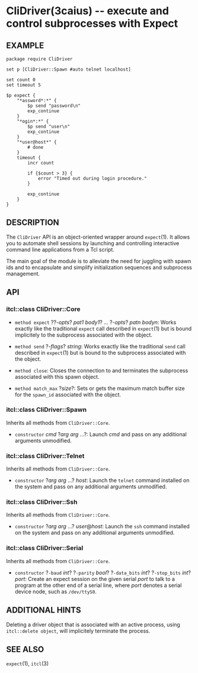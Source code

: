 CliDriver(3caius) -- execute and control subprocesses with Expect
==============================================================================

## EXAMPLE

    package require CliDriver

    set p [CliDriver::Spawn #auto telnet localhost]

    set count 0
    set timeout 5

    $p expect {
        "*assword*:*" {
            $p send "password\n"
            exp_continue
        }
        "*ogin*:*" {
            $p send "user\n"
            exp_continue
        }
        "*user@host*" {
            # done
        }
        timeout {
            incr count

            if {$count > 3} {
                error "Timed out during login procedure."
            }

            exp_continue
        }
    }

## DESCRIPTION

The `CliDriver` API is an object-oriented wrapper around `expect`(1). It allows
you to automate shell sessions by launching and controlling interactive command
line applications from a Tcl script.

The main goal of the module is to alleviate the need for juggling with spawn
ids and to encapsulate and simplify initialization sequences and subprocess
management.

## API

### itcl::class CliDriver::Core

* `method expect` ??*-opts*? *pat1* *body1*? ... ?*-opts*? *patn* *bodyn*:
  Works exactly like the traditional `expect` call described in `expect`(1) but
  is bound implicitely to the subprocess associated with the object.

* `method send` ?*-flags*? *string*:
  Works exactly like the traditional `send` call described in `expect`(1) but
  is bound to the subprocess associated with the object.

* `method close`:
  Closes the connection to and terminates the subprocess associated with this
  spawn object.

* `method match_max` ?*size*?:
  Sets or gets the maximum match buffer size for the `spawn_id` associated with
  the object.

### itcl::class CliDriver::Spawn

Inherits all methods from `CliDriver::Core`.

* `constructor` *cmd* ?*arg* *arg* ...?:
  Launch *cmd* and pass on any additional arguments unmodified.

### itcl::class CliDriver::Telnet

Inherits all methods from `CliDriver::Core`.

* `constructor` ?*arg* *arg* ...? *host*:
  Launch the `telnet` command installed on the system and pass on any additional
  arguments unmodified.

### itcl::class CliDriver::Ssh

Inherits all methods from `CliDriver::Core`.

* `constructor` ?*arg* *arg* ...? *user*@*host*:
  Launch the `ssh` command installed on the system and pass on any additional
  arguments unmodified.

### itcl::class CliDriver::Serial

Inherits all methods from `CliDriver::Core`.

* `constructor` ?`-baud` *int*? ?`-parity` *bool*? ?`-data_bits` *int*? ?`-stop_bits` *int*? *port*:
  Create an expect session on the given serial *port* to talk to a program at the other
  end of a serial line, where *port* denotes a serial device node, such as `/dev/ttyS0`.

## ADDITIONAL HINTS

Deleting a driver object that is associated with an active process, using
`itcl::delete object`, will implicitely terminate the process.

## SEE ALSO

`expect`(1), `itcl`(3)
